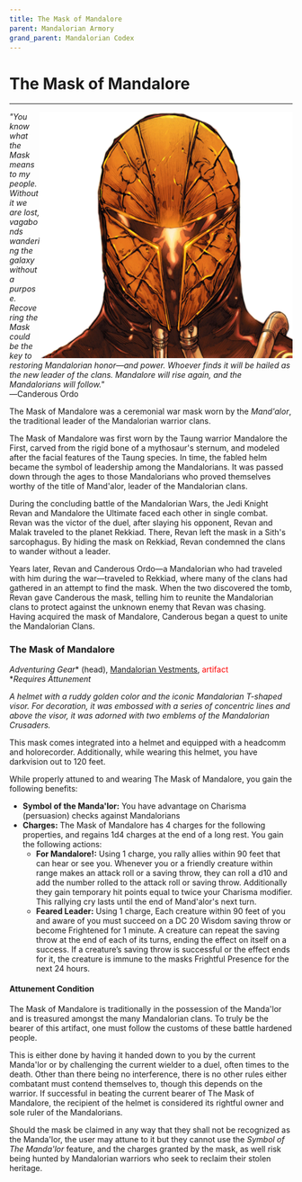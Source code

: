 ```yaml
---
title: The Mask of Mandalore
parent: Mandalorian Armory
grand_parent: Mandalorian Codex
---
```


# The Mask of Mandalore 
---

<img src='../../../Images/maskofmandalore.png' style='float:right; width:450px;'>

*"You know what the Mask means to my people. Without it we are lost, vagabonds wandering the galaxy without a purpose. Recovering the Mask could be the key to restoring Mandalorian honor—and power. Whoever finds it will be hailed as the new leader of the clans. Mandalore will rise again, and the Mandalorians will follow."* <br>
―Canderous Ordo

The Mask of Mandalore was a ceremonial war mask worn by the *Mand'alor*, the traditional leader of the Mandalorian warrior clans.

The Mask of Mandalore was first worn by the Taung warrior Mandalore the First, carved from the rigid bone of a mythosaur's sternum, and modeled after the facial features of the Taung species. In time, the fabled helm became the symbol of leadership among the Mandalorians. It was passed down through the ages to those Mandalorians who proved themselves worthy of the title of Mand'alor, leader of the Mandalorian clans.

During the concluding battle of the Mandalorian Wars, the Jedi Knight Revan and Mandalore the Ultimate faced each other in single combat. Revan was the victor of the duel, after slaying his opponent, Revan and Malak traveled to the planet Rekkiad. There, Revan left the mask in a Sith's sarcophagus. By hiding the mask on Rekkiad, Revan condemned the clans to wander without a leader.

Years later, Revan and Canderous Ordo—a Mandalorian who had traveled with him during the war—traveled to Rekkiad, where many of the clans had gathered in an attempt to find the mask. When the two discovered the tomb, Revan gave Canderous the mask, telling him to reunite the Mandalorian clans to protect against the unknown enemy that Revan was chasing.  Having acquired the mask of Mandalore, Canderous began a quest to unite the Mandalorian Clans.

### The Mask of Mandalore

*Adventuring Gear** (head), [Mandalorian Vestments](https://drakeryzer.github.io/DrakeSW5E/Mandalorian%20Codex/Mandalorian%20Equipment/Index.html#mandalorian-vestments), <font style="color:red">artifact</font>
<br> **Requires Attunement*

*A helmet with a ruddy golden color and the iconic Mandalorian T-shaped visor. For decoration, it was embossed with a series of concentric lines and above the visor, it was adorned with two emblems of the Mandalorian Crusaders.*

This mask comes integrated into a helmet and equipped with a headcomm and holorecorder. Additionally, while wearing this helmet, you have darkvision out to 120 feet.

While properly attuned to and wearing The Mask of Mandalore, you gain the following benefits:

- **Symbol of the Manda'lor:** You have advantage on Charisma (persuasion) checks against Mandalorians 
- **Charges:** The Mask of Mandalore has 4 charges for the following properties, and regains 1d4 charges at the end of a long rest. You gain the following actions:
  - **For Mandalore!:** Using 1 charge, you rally allies within 90 feet that can hear or see you. Whenever you or a friendly creature within range makes an attack roll or a saving throw, they can roll a d10 and add the number rolled to the attack roll or saving throw. Additionally they gain temporary hit points equal to twice your Charisma modifier. This rallying cry lasts until the end of Mand'alor's next turn.
  - **Feared Leader:** Using 1 charge, Each creature within 90 feet of you and aware of you must succeed on a DC 20 Wisdom saving throw or become Frightened for 1 minute. A creature can repeat the saving throw at the end of each of its turns, ending the effect on itself on a success. If a creature’s saving throw is successful or the effect ends for it, the creature is immune to the masks Frightful Presence for the next 24 hours.

#### Attunement Condition
The Mask of Mandalore is traditionally in the possession of the Manda'lor and is treasured amongst the many Mandalorian clans. To truly be the bearer of this artifact, one must follow the customs of these battle hardened people. 

This is either done by having it handed down to you by the current Manda'lor or by challenging the current wielder to a duel, often times to the death. Other than there being no interference, there is no other rules either combatant must contend themselves to, though this depends on the warrior. If successful in beating the current bearer of The Mask of Mandalore, the recipient of the helmet is considered its rightful owner and sole ruler of the Mandalorians.

Should the mask be claimed in any way that they shall not be recognized as the Manda'lor, the user may attune to it but they cannot use the *Symbol of The Manda'lor* feature, and the charges granted by the mask, as well risk being hunted by Mandalorian warriors who seek to reclaim their stolen heritage. 